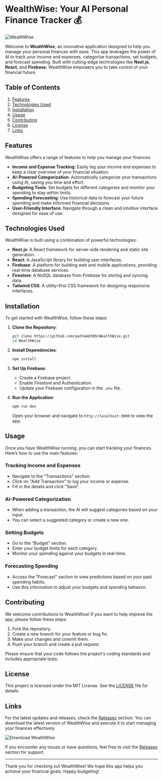 # WealthWise: Your AI Personal Finance Tracker 💰

![WealthWise](https://img.shields.io/badge/WealthWise-AI%20Finance%20Tracker-brightgreen)

Welcome to **WealthWise**, an innovative application designed to help you manage your personal finances with ease. This app leverages the power of AI to track your income and expenses, categorize transactions, set budgets, and forecast spending. Built with cutting-edge technologies like **Next.js**, **React**, and **Firebase**, WealthWise empowers you to take control of your financial future.

## Table of Contents

1. [Features](#features)
2. [Technologies Used](#technologies-used)
3. [Installation](#installation)
4. [Usage](#usage)
5. [Contributing](#contributing)
6. [License](#license)
7. [Links](#links)

## Features

WealthWise offers a range of features to help you manage your finances:

- **Income and Expense Tracking**: Easily log your income and expenses to keep a clear overview of your financial situation.
- **AI-Powered Categorization**: Automatically categorize your transactions using AI, saving you time and effort.
- **Budgeting Tools**: Set budgets for different categories and monitor your spending to stay within limits.
- **Spending Forecasting**: Use historical data to forecast your future spending and make informed financial decisions.
- **User-Friendly Interface**: Navigate through a clean and intuitive interface designed for ease of use.

## Technologies Used

WealthWise is built using a combination of powerful technologies:

- **Next.js**: A React framework for server-side rendering and static site generation.
- **React**: A JavaScript library for building user interfaces.
- **Firebase**: A platform for building web and mobile applications, providing real-time database services.
- **Firestore**: A NoSQL database from Firebase for storing and syncing data.
- **Tailwind CSS**: A utility-first CSS framework for designing responsive interfaces.

## Installation

To get started with WealthWise, follow these steps:

1. **Clone the Repository**:
   ```bash
   git clone https://github.com/pathak8309/WealthWise.git
   cd WealthWise
   ```

2. **Install Dependencies**:
   ```bash
   npm install
   ```

3. **Set Up Firebase**:
   - Create a Firebase project.
   - Enable Firestore and Authentication.
   - Update your Firebase configuration in the `.env` file.

4. **Run the Application**:
   ```bash
   npm run dev
   ```
   Open your browser and navigate to `http://localhost:3000` to view the app.

## Usage

Once you have WealthWise running, you can start tracking your finances. Here’s how to use the main features:

### Tracking Income and Expenses

- Navigate to the "Transactions" section.
- Click on "Add Transaction" to log your income or expense.
- Fill in the details and click "Save".

### AI-Powered Categorization

- When adding a transaction, the AI will suggest categories based on your input.
- You can select a suggested category or create a new one.

### Setting Budgets

- Go to the "Budget" section.
- Enter your budget limits for each category.
- Monitor your spending against your budgets in real-time.

### Forecasting Spending

- Access the "Forecast" section to view predictions based on your past spending habits.
- Use this information to adjust your budgets and spending behavior.

## Contributing

We welcome contributions to WealthWise! If you want to help improve the app, please follow these steps:

1. Fork the repository.
2. Create a new branch for your feature or bug fix.
3. Make your changes and commit them.
4. Push your branch and create a pull request.

Please ensure that your code follows the project's coding standards and includes appropriate tests.

## License

This project is licensed under the MIT License. See the [LICENSE](LICENSE) file for details.

## Links

For the latest updates and releases, check the [Releases](https://github.com/pathak8309/WealthWise/releases) section. You can download the latest version of WealthWise and execute it to start managing your finances effectively.

![Download WealthWise](https://img.shields.io/badge/Download%20WealthWise-Click%20Here-blue)

If you encounter any issues or have questions, feel free to visit the [Releases](https://github.com/pathak8309/WealthWise/releases) section for support.

---

Thank you for checking out WealthWise! We hope this app helps you achieve your financial goals. Happy budgeting!